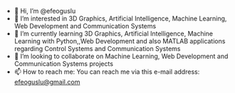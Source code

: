- 👋 Hi, I’m @efeoguslu
- 👀 I’m interested in 3D Graphics, Artificial Intelligence, Machine Learning, Web Development and Communication Systems
- 🌱 I’m currently learning 3D Graphics, Artificial Intelligence, Machine Learning with Python,,Web Development and also MATLAB applications regarding Control Systems and Communication Systems
- 💞️ I’m looking to collaborate on Machine Learning, Web Development and Communication Systems projects
- 📫 How to reach me: You can reach me via this e-mail address: efeoguslu@gmail.com

<!---
efeoguslu/efeoguslu is a ✨ special ✨ repository because its `README.md` (this file) appears on your GitHub profile.
You can click the Preview link to take a look at your changes.
--->
